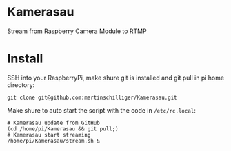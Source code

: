 # Kamerasau

Stream from Raspberry Camera Module to RTMP

# Install

SSH into your RaspberryPi, make shure git is installed and git pull in pi home directory:

```shell
git clone git@github.com:martinschilliger/Kamerasau.git
```

Make shure to auto start the script with the code in `/etc/rc.local`:

```shell
# Kamerasau update from GitHub
(cd /home/pi/Kamerasau && git pull;)
# Kamerasau start streaming
/home/pi/Kamerasau/stream.sh &
```
